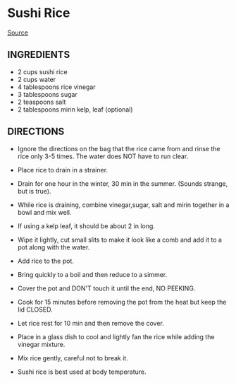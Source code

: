 
# Sushi Rice

[Source](https://www.food.com/recipe/minados-perfect-sushi-rice-119373)

## INGREDIENTS

- 2 cups sushi rice
- 2 cups water
- 4 tablespoons rice vinegar
- 3 tablespoons sugar
- 2 teaspoons salt
- 2 tablespoons mirin
kelp, leaf (optional)

## DIRECTIONS

- Ignore the directions on the bag that the rice came from and rinse the rice only 3-5 times. The water does NOT have to run clear.

- Place rice to drain in a strainer.
- Drain for one hour in the winter, 30 min in the summer. (Sounds strange, but is true).

- While rice is draining, combine vinegar,sugar, salt and mirin together in a bowl and mix well.

- If using a kelp leaf, it should be about 2 in long.

- Wipe it lightly, cut small slits to make it look like a comb and add it to a pot along with the water.

- Add rice to the pot.

- Bring quickly to a boil and then reduce to a simmer.

- Cover the pot and DON'T touch it until the end, NO PEEKING.

- Cook for 15 minutes before removing the pot from the heat but keep the lid CLOSED.

- Let rice rest for 10 min and then remove the cover.

- Place in a glass dish to cool and lightly fan the rice while adding the vinegar mixture.

- Mix rice gently, careful not to break it.

- Sushi rice is best used at body temperature.
